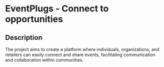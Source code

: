 # EventPlugs - Connect to opportunities

## Description
The project aims to create a platform where individuals, organizations, and
retailers can easily connect and share events, facilitating communication and
collaboration within communities.